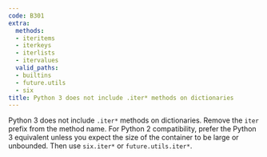 ```yaml
---
code: B301
extra:
  methods:
  - iteritems
  - iterkeys
  - iterlists
  - itervalues
  valid_paths:
  - builtins
  - future.utils
  - six
title: Python 3 does not include .iter* methods on dictionaries
---
```


Python 3 does not include `.iter*` methods on dictionaries. Remove the `iter` prefix from the method name. For Python 2 compatibility, prefer the Python 3 equivalent unless you expect the size of the container to be large or unbounded. Then use `six.iter*` or `future.utils.iter*`.
